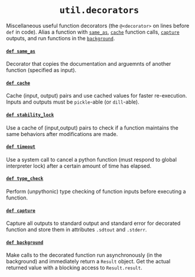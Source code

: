 <h1 align="center"><code>util.decorators</code></h1>

Miscellaneous useful function decorators (the `@<decorator>` on lines before `def` in code). Alias a function with [`same_as`](decorators.py#L24), [`cache`](decorators.py#L71) function calls, [`capture`](decorators.py#L423) outputs, and run functions in the [`background`](decorators.py#526).

#### [`def same_as`](decorators.py#L24)

Decorator that copies the documentation and arguemnts of another function (specified as input).

#### [`def cache`](decorators.py#L71)

Cache (input, output) pairs and use cached values for faster re-execution. Inputs and outputs must be `pickle`-able (or `dill`-able).

#### [`def stability_lock`](decorators.py#L131)

Use a cache of (input,output) pairs to check if a function maintains the same behaviors after modifications are made.

#### [`def timeout`](decorators.py#235)

Use a system call to cancel a python function (must respond to global interpreter lock) after a certain amount of time has elapsed.

#### [`def type_check`](decorators.py#L296)

Perform (unpythonic) type checking of function inputs before executing a function.

#### [`def capture`](decorators.py#L423)

Capture all outputs to standard output and standard error for decorated function and store them in attributes `.sdtout` and `.stderr`.

#### [`def background`](decorators.py#526)

Make calls to the decorated function run asynchronously (in the background) and immediately return a `Result` object. Get the actual returned value with a blocking access to `Result.result`.
